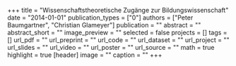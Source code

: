 +++
title = "Wissenschaftstheoretische Zugänge zur Bildungswissenschaft"
date = "2014-01-01"
publication_types = ["0"]
authors = ["Peter Baumgartner", "Christian Glameyer"]
publication = ""
abstract = ""
abstract_short = ""
image_preview = ""
selected = false
projects = []
tags = []
url_pdf = ""
url_preprint = ""
url_code = ""
url_dataset = ""
url_project = ""
url_slides = ""
url_video = ""
url_poster = ""
url_source = ""
math = true
highlight = true
[header]
image = ""
caption = ""
+++
